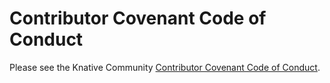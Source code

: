# Contributor Covenant Code of Conduct

Please see the Knative Community
[Contributor Covenant Code of Conduct](https://www.knative.dev/contributing/code-of-conduct/).
